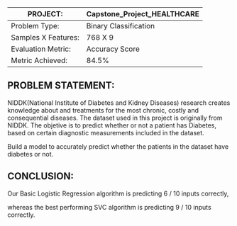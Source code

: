
PROJECT: | Capstone_Project_HEALTHCARE
-------------------------  | ------------------------------------------
Problem Type: | Binary Classification
Samples X Features: | 768 X 9
Evaluation Metric: | Accuracy Score
Metric Achieved: | 84.5%

## PROBLEM STATEMENT:

NIDDK(National Institute of Diabetes and Kidney Diseases) research creates knowledge about and treatments for the most chronic, costly and consequential diseases.
The dataset used in this project is originally from NIDDK. The objetive is to predict whether or not a patient has Diabetes, based on certain diagnostic measurements included in the dataset.

Build a model to accurately predict whether the patients in the dataset have diabetes or not. 

## CONCLUSION:

Our Basic Logistic Regression algorithm is predicting 6 / 10 inputs correctly,

whereas the best performing SVC algorithm is predicting 9 / 10 inputs correctly.


